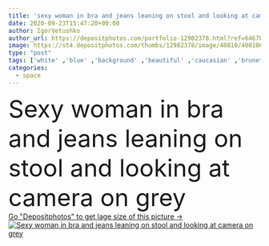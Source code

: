 ```yaml
---
title: 'sexy woman in bra and jeans leaning on stool and looking at camera on grey'
date: 2020-09-23T15:47:20+00:00
author: IgorVetushko
author_url: https://depositphotos.com/portfolio-12982378.html?ref=64678756
image: https://st4.depositphotos.com/thumbs/12982378/image/40810/408106342/api_thumb_450.jpg?forcejpeg=true
type: "post"
tags: ['white' ,'blue' ,'background' ,'beautiful' ,'caucasian' ,'brunette' ,'chair' ,'hot' ,'woman' ,'body' ,'grey' ,'sexy' ,'attractive' ,'Jeans' ,'sensual' ,'bust' ,'denim' ,'seductive' ,'leaning' ,'stool' ,'copy space' ,'one person' ,'Studio Shot' ,'young adult' ,'look at camera' ,'mature content' ]
categories: 
  - space
---
```

<div aling="center">
            <font size="60"> Sexy woman in bra and jeans leaning on stool and looking at camera on grey</font>   
</div>
<div>
    <a href='https://depositphotos.com/408106342/stock-photo-sexy-woman-bra-jeans-leaning.html?ref=64678756' target=_blank > Go "Depositphotos" to get lage size of this picture ->
        <img href='https://depositphotos.com/408106342/stock-photo-sexy-woman-bra-jeans-leaning.html?ref=64678756' src='https://st4.depositphotos.com/12982378/40810/i/950/depositphotos_408106342-stock-photo-sexy-woman-bra-jeans-leaning.jpg?forcejpeg=true' alt='Sexy woman in bra and jeans leaning on stool and looking at camera on grey' >
    </a>
</div>
